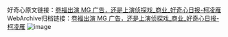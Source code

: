 好奇心原文链接：[卷福出演 MG 广告，还是上演侦探戏_商业_好奇心日报-柯凌雁](https://www.qdaily.com/articles/7914.html)
WebArchive归档链接：[卷福出演 MG 广告，还是上演侦探戏_商业_好奇心日报-柯凌雁](http://web.archive.org/web/20190623173112/https://www.qdaily.com/articles/7914.html)
![image](http://ww3.sinaimg.cn/large/007d5XDply1g3wk43samwj30u02jp4qp)